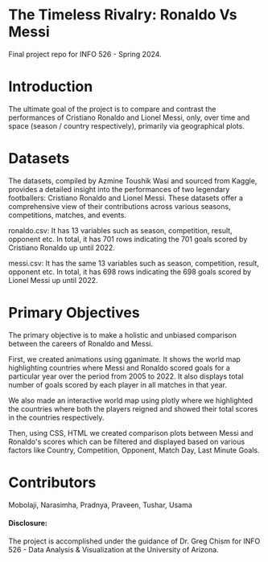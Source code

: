 # The Timeless Rivalry: Ronaldo Vs Messi

Final project repo for INFO 526 - Spring 2024.

# Introduction

The ultimate goal of the project is to compare and contrast the performances of Cristiano Ronaldo and Lionel Messi, only, over time and space (season / country respectively), primarily via geographical plots.

# Datasets

The datasets, compiled by Azmine Toushik Wasi and sourced from Kaggle, provides a detailed insight into the performances of two legendary footballers: Cristiano Ronaldo and Lionel Messi. These datasets offer a comprehensive view of their contributions across various seasons, competitions, matches, and events.

ronaldo.csv: It has 13 variables such as season, competition, result, opponent etc. In total, it has 701 rows indicating the 701 goals scored by Cristiano Ronaldo up until 2022.

messi.csv: It has the same 13 variables such as season, competition, result, opponent etc. In total, it has 698 rows indicating the 698 goals scored by Lionel Messi up until 2022.

# Primary Objectives

The primary objective is to make a holistic and unbiased comparison between the careers of Ronaldo and Messi.

First, we created animations using gganimate. It shows the world map highlighting countries where Messi and Ronaldo scored goals for a particular year over the period from 2005 to 2022. It also displays total number of goals scored by each player in all matches in that year.

We also made an interactive world map using plotly where we highlighted the countries where both the players reigned and showed their total scores in the countries respectively.

Then, using CSS, HTML we created comparison plots between Messi and Ronaldo's scores which can be filtered and displayed based on various factors like Country, Competition, Opponent, Match Day, Last Minute Goals.

# Contributors 

Mobolaji, Narasimha, Pradnya, Praveen, Tushar, Usama

#### Disclosure:

The project is accomplished under the guidance of Dr. Greg Chism for INFO 526 - Data Analysis & Visualization at the University of Arizona.